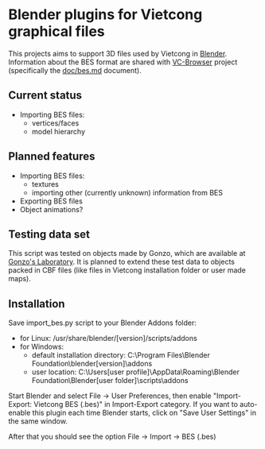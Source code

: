 # Blender plugins for Vietcong graphical files

This projects aims to support 3D files used by Vietcong in [Blender](https://www.blender.org/).
Information about the BES format are shared with
[VC-Browser](https://github.com/sonicpp/VC-Browser) project (specifically the 
[doc/bes.md](https://github.com/sonicpp/VC-Browser/blob/bes/doc/bes.md)
document).

## Current status
* Importing BES files:
  * vertices/faces
  * model hierarchy

## Planned features
* Importing BES files:
  * textures
  * importing other (currently unknown) information from BES
* Exporting BES files
* Object animations?

## Testing data set
This script was tested on objects made by Gonzo, which are available at [Gonzo's Laboratory](http://vietcong.7x.cz/edit-panel/moje-objekty).
It is planned to extend these test data to objects packed in CBF files (like files in Vietcong installation folder or user made maps).

## Installation
Save import\_bes.py script to your Blender Addons folder:
* for Linux: /usr/share/blender/[version]/scripts/addons
* for Windows:
  * default installation directory: C:\Program Files\Blender Foundation\blender\[version]\addons 
  * user location: C:\Users\[user profile]\AppData\Roaming\Blender Foundation\Blender\[user folder]\scripts\addons

Start Blender and select File -> User Preferences, then enable "Import-Export: Vietcong BES (.bes)" in Import-Export category.
If you want to auto-enable this plugin each time Blender starts, click on "Save User Settings" in the same window.

After that you should see the option File -> Import -> BES (.bes)

